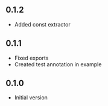 
## 0.1.2

- Added const extractor

## 0.1.1

- Fixed exports
- Created test annotation in example

## 0.1.0

- Initial version
